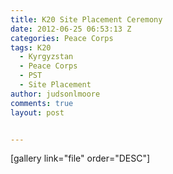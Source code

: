 ```yaml
---
title: K20 Site Placement Ceremony
date: 2012-06-25 06:53:13 Z
categories: Peace Corps
tags: K20
  - Kyrgyzstan
  - Peace Corps
  - PST
  - Site Placement
author: judsonlmoore
comments: true
layout: post


---
```


[gallery link="file" order="DESC"]
